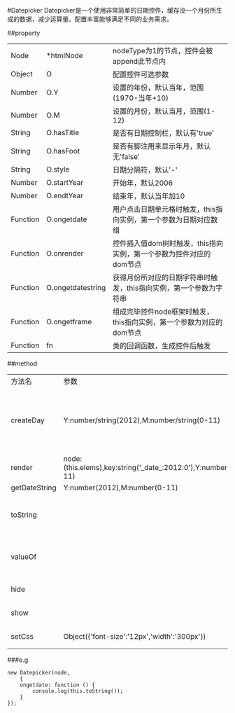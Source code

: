 #Datepicker
 Datepicker是一个使用非常简单的日期控件，缓存没一个月份所生成的数据，减少运算量。配置丰富能够满足不同的业务需求。

##property
<table>
	<tr>
		<td>Node</td>
	    <td>*htmlNode</td>
	    <td>nodeType为1的节点，控件会被append此节点内</td>
    </tr>
	<tr>
	    <td>Object</td>
		<td>O</td>
	    <td>配置控件可选参数</td>
    </tr>
	<tr>
		<td>Number</td>
	    <td>O.Y</td>
	    <td>设置的年份，默认当年，范围(1970-当年+10)</td>
    </tr>
	<tr>
		<td>Number</td>
	    <td>O.M</td>
	    <td>设置的月份，默认当月，范围(1-12)</td>
    </tr>
	<tr>
		<td>String</td>
	    <td>O.hasTitle</td>
	    <td>是否有日期控制栏，默认有'true'</td>
    </tr>
	<tr>
		<td>String</td>
	    <td>O.hasFoot</td>
	    <td>是否有脚注用来显示年月，默认无'false'</td>
    </tr>
	<tr>
		<td>String</td>
	    <td>O.style</td>
	    <td>日期分隔符，默认'-'</td>
    </tr>
	<tr>
		<td>Number</td>
	    <td>O.startYear</td>
	    <td>开始年，默认2006</td>
    </tr>
	<tr>
		<td>Number</td>
	    <td>O.endtYear</td>
	    <td>结束年，默认当年加10</td>
    </tr>
	 <tr>
		<td>Function</td>
	    <td>O.ongetdate</td>
	    <td>用户点击日期单元格时触发，this指向实例，第一个参数为日期对应数组</td>
    </tr>
	<tr>
		<td>Function</td>
	    <td>O.onrender</td>
	    <td>控件插入值dom树时触发，this指向实例，第一个参数为控件对应的dom节点</td>
    </tr>
	<tr>
		<td>Function</td>
	    <td>O.ongetdatestring</td>
	    <td>获得月份所对应的日期字符串时触发，this指向实例，第一个参数为字符串</td>
    </tr>
	<tr>
		<td>Function</td>
	    <td>O.ongetframe</td>
	    <td>组成完毕控件node框架时触发，this指向实例，第一个参数为对应的dom节点</td>
    </tr>
	<tr>
		<td>Function</td>
	    <td>fn</td>
	    <td>类的回调函数，生成控件后触发</td>
    </tr>
 </table>

##method
<table>
    <tr>
        <td>方法名</td>
        <td>参数</td>
        <td>返回值</td>
    </tr>
    <tr>
        <td>createDay</td>
        <td>Y:number/string(2012),M:number/string(0-11)</td>
        <td>实例（1储存日期字符串至Cal的cache中，是数据持久化；2调用render）</td>
    </tr>
    <tr>
        <td>render</td>
        <td>node:(this.elems),key:string('_date_:2012:0'),Y:number(2012),M:number(0-11)</td>
        <td>实例（渲染控件至dom树）</td>
    </tr>
    <tr>
        <td>getDateString</td>
        <td>Y:number(2012),M:number(0-11)</td>
        <td>htmlString</td>
    </tr>
    <tr>
        <td>toString</td>
        <td></td>
        <td>string '2012-12-12' (获取选中日期对应的字符串)</td>
    </tr>
    <tr>
        <td>valueOf</td>
        <td></td>
        <td>Array [2012,12,12] (获取选中日期对应的数组)</td>
    </tr>
    <tr>
        <td>hide</td>
        <td></td>
        <td>实例 (隐藏控件)</td>
    </tr>
    <tr>
        <td>show</td>
        <td></td>
        <td>实例 (显示控件)</td>
    </tr>
    <tr>
        <td>setCss</td>
        <td>Object({'font-size':'12px','width':'300px'})</td>
        <td>实例 (为控件添加样式)</td>
    </tr>
 </table>

###e.g
```
new Datepicker(node,
    {
    ongetdate: function () {
        console.log(this.toString());
    }
});
```
